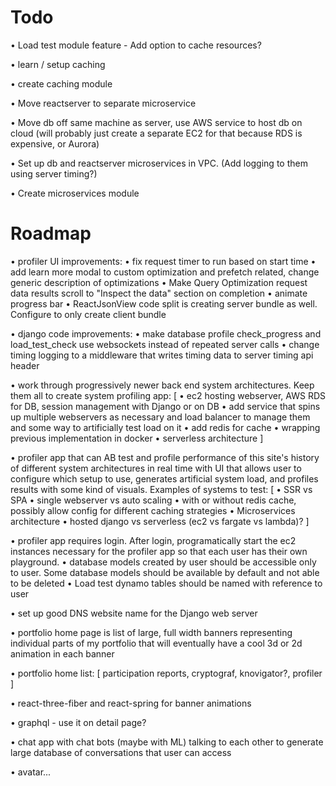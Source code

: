 # Todo
• Load test module feature - Add option to cache resources?

• learn / setup caching

• create caching module

• Move reactserver to separate microservice

• Move db off same machine as server, use AWS service to host
db on cloud (will probably just create a separate EC2 for that
because RDS is expensive, or Aurora)

• Set up db and reactserver microservices in VPC. (Add
logging to them using server timing?)

• Create microservices module 

# Roadmap
• profiler UI improvements:
    • fix request timer to run based on start time
    • add learn more modal to custom optimization and
    prefetch related, change generic description of 
    optimizations
    • Make Query Optimization request data results scroll to
    "Inspect the data" section on completion
    • animate progress bar
    • ReactJsonView code split is creating server bundle 
    as well. Configure to only create client bundle
    
• django code improvements:
    • make database profile check_progress and load_test_check
    use websockets instead of repeated server calls
    • change timing logging to a middleware that writes
    timing data to server timing api header
    
• work through progressively newer back end system 
architectures. Keep them all to create system
profiling app: 
[
  • ec2 hosting webserver, AWS RDS for DB, session
  management with Django or on DB
  • add service that spins up multiple webservers as
  necessary and load balancer to manage them and some 
  way to artificially test load on it
  • add redis for cache 
  • wrapping previous implementation in docker
  • serverless architecture
]

• profiler app that can AB test and profile performance of
this site's history of different system architectures 
in real time with UI that allows user to configure which 
setup to use, generates artificial system load, and
profiles results with some kind of visuals. Examples
of systems to test:
[
  • SSR vs SPA
  • single webserver vs auto scaling
  • with or without redis cache, possibly allow config for
  different caching strategies
  • Microservices architecture
  • hosted django vs serverless (ec2 vs fargate vs lambda)?
]

• profiler app requires login. After login, programatically start
the ec2 instances necessary for the profiler app so that each user
has their own playground.
    • database models created by user should be accessible only
    to user. Some database models should be available by default
    and not able to be deleted 
    • Load test dynamo tables should be named with reference to
    user

• set up good DNS website name for the Django web server

• portfolio home page is list of large, full width banners
representing individual parts of my portfolio that will 
eventually have a cool 3d or 2d animation in each banner

• portfolio home list: 
[
  participation reports,
  cryptograf,
  knovigator?,
  profiler
]

• react-three-fiber and react-spring for banner animations

• graphql - use it on detail page?

• chat app with chat bots (maybe with ML) talking to each
other to generate large database of conversations that user
can access

• avatar...
